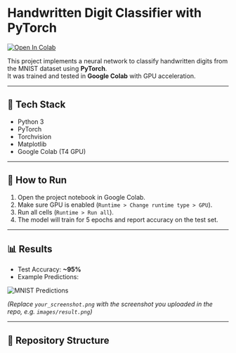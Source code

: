 # Handwritten Digit Classifier with PyTorch

[![Open In Colab](https://colab.research.google.com/assets/colab-badge.svg)](https://colab.research.google.com/github/priyanshiChaudhary-58/MNIST-Digit-Classifier-PyTorch/blob/main/Handwritten_Digit_Classifier_with_PyTorch.ipynb)


This project implements a neural network to classify handwritten digits from the MNIST dataset using **PyTorch**.  
It was trained and tested in **Google Colab** with GPU acceleration.

---

## 🔧 Tech Stack
- Python 3
- PyTorch
- Torchvision
- Matplotlib
- Google Colab (T4 GPU)

---

## 🚀 How to Run
1. Open the project notebook in Google Colab.  
2. Make sure GPU is enabled (`Runtime > Change runtime type > GPU`).  
3. Run all cells (`Runtime > Run all`).  
4. The model will train for 5 epochs and report accuracy on the test set.

---

## 📊 Results
- Test Accuracy: **~95%**  
- Example Predictions:  

![MNIST Predictions](your_screenshot.png)

*(Replace `your_screenshot.png` with the screenshot you uploaded in the repo, e.g. `images/result.png`)*

---

## 📂 Repository Structure

